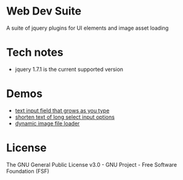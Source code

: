 # Web Dev Suite
A suite of jquery plugins for UI elements and image asset loading

# Tech notes
* jquery 1.7.1 is the current supported version

# Demos
* [text input field that grows as you type](/demos/stretching-input-plugin/stretching-input-plugin.htm)
* [shorten text of long select input options](/demos/shorten-select/stretching-input-plugin.htm)
* [dynamic image file loader](/demos/load-images/load-image.htm)

# License
The GNU General Public License v3.0 - GNU Project - Free Software Foundation (FSF)